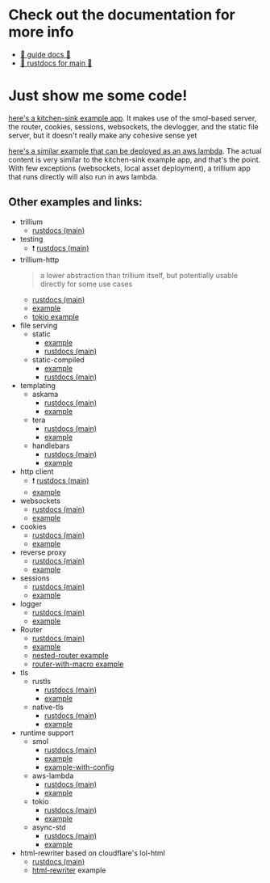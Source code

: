 # Check out the documentation for more info


* [📖 guide docs 📖](https://trillium.rs/)
* [📑 rustdocs for main 📑](https://docs.trillium.rs)


# Just show me some code!

[here's a kitchen-sink example
app](https://github.com/trillium-rs/trillium/blob/main/example/src/main.rs). It
makes use of the smol-based server, the router, cookies, sessions,
websockets, the devlogger, and the static file server, but it doesn't
really make any cohesive sense yet

[here's a similar example that can be deployed as an aws
lambda](https://github.com/trillium-rs/trillium/blob/main/aws-lambda-example/src/main.rs). The
actual content is very similar to the kitchen-sink example app, and
that's the point. With few exceptions (websockets, local asset
deployment), a trillium app that runs directly will also run in aws
lambda.


## Other examples and links:

* trillium
  * [rustdocs (main)](https://docs.trillium.rs/trillium/index.html)
* testing
  * ❗ [rustdocs (main)](https://docs.trillium.rs/trillium_testing/index.html)
* trillium-http
  > a lower abstraction than trillium itself, but potentially usable directly for some use cases
  * [rustdocs (main)](https://docs.trillium.rs/trillium_http/index.html)
  * [example](https://github.com/trillium-rs/trillium/blob/main/http/examples/http.rs)
  * [tokio example](https://github.com/trillium-rs/trillium/blob/main/http/examples/tokio-http.rs)
* file serving
  * static
    * [example](https://github.com/trillium-rs/trillium/blob/main/static/examples/static.rs)
    * [rustdocs (main)](https://docs.trillium.rs/trillium_static/index.html)
  * static-compiled
    * [example](https://github.com/trillium-rs/trillium/blob/main/static-compiled/examples/static-compiled.rs) 
    * [rustdocs (main)](https://docs.trillium.rs/trillium_static_compiled/index.html)
* templating
  * askama
    * [rustdocs (main)](https://docs.trillium.rs/trillium_askama/index.html)
    * [example](https://github.com/trillium-rs/trillium/blob/main/askama/examples/askama.rs)
  * tera
    * [rustdocs (main)](https://docs.trillium.rs/trillium_tera/index.html)
    * [example](https://github.com/trillium-rs/trillium/blob/main/tera/examples/tera.rs)
  * handlebars
    * [rustdocs (main)](https://docs.trillium.rs/trillium_handlebars/index.html)
    * [example](https://github.com/trillium-rs/trillium/blob/main/handlebars/examples/handlebars.rs)
* http client
  * ❗ [rustdocs (main)](https://docs.trillium.rs/trillium_client/index.html)
  * [example](https://github.com/trillium-rs/trillium/blob/main/client/examples/client.rs)
* websockets
  * [rustdocs (main)](https://docs.trillium.rs/trillium_websockets/index.html)
  * [example](https://github.com/trillium-rs/trillium/blob/main/websockets/examples/websockets.rs)
* cookies
  * [rustdocs (main)](https://docs.trillium.rs/trillium_cookies/index.html)
  * [example](https://github.com/trillium-rs/trillium/blob/main/cookies/examples/cookies.rs)
* reverse proxy
  * [rustdocs (main)](https://docs.trillium.rs/trillium_proxy/index.html)
  * [example](https://github.com/trillium-rs/trillium/blob/main/proxy/examples/proxy.rs)
* sessions
  * [rustdocs (main)](https://docs.trillium.rs/trillium_sessions/index.html)
  * [example](https://github.com/trillium-rs/trillium/blob/main/sessions/examples/sessions.rs)
* logger
  * [rustdocs (main)](https://docs.trillium.rs/trillium_logger/index.html)
  * [example](https://github.com/trillium-rs/trillium/blob/main/logger/examples/logger.rs)
* Router
  * [rustdocs (main)](https://docs.trillium.rs/trillium_router/index.html)
  * [example](https://github.com/trillium-rs/trillium/blob/main/router/examples/router.rs)
  * [nested-router example](https://github.com/trillium-rs/trillium/blob/main/router/examples/nested-router.rs)
  * [router-with-macro example](https://github.com/trillium-rs/trillium/blob/main/router/examples/router-with-macro.rs)
* tls
  * rustls
    * [rustdocs (main)](https://docs.trillium.rs/trillium_rustls/index.html)
    * [example](https://github.com/trillium-rs/trillium/blob/main/rustls/examples/rustls.rs)
  * native-tls
    * [rustdocs (main)](https://docs.trillium.rs/trillium_native_tls/index.html)
    * [example](https://github.com/trillium-rs/trillium/blob/main/native-tls/examples/native-tls.rs)
* runtime support
  * smol
    * [rustdocs (main)](https://docs.trillium.rs/trillium_smol/index.html)
    * [example](https://github.com/trillium-rs/trillium/blob/main/smol/examples/smol.rs)
    * [example-with-config](https://github.com/trillium-rs/trillium/blob/main/smol/examples/smol-with-config.rs)
  * aws-lambda
    * [rustdocs (main)](https://docs.trillium.rs/trillium_aws_lambda/index.html)
    * [example](https://github.com/trillium-rs/trillium/blob/main/aws-lambda-server/examples/aws-lambda.rs)
  * tokio
    * [rustdocs (main)](https://docs.trillium.rs/trillium_tokio/index.html)
    * [example](https://github.com/trillium-rs/trillium/blob/main/tokio/examples/tokio.rs)
  * async-std
    * [rustdocs (main)](https://docs.trillium.rs/trillium_async_std/index.html)
    * [example](https://github.com/trillium-rs/trillium/blob/main/async-std/examples/async-std.rs)
* html-rewriter based on cloudflare's lol-html
  * [rustdocs (main)](https://docs.trillium.rs/trillium_html_rewriter/index.html)
  * [html-rewriter](https://github.com/trillium-rs/trillium/blob/main/html-rewriter/examples/html-rewriter.rs) example
